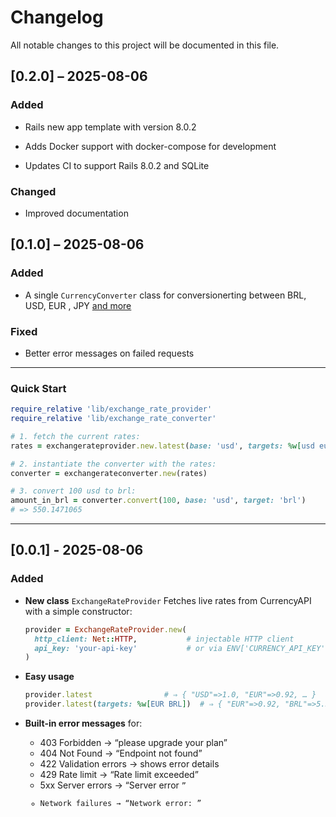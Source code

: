 # Changelog

All notable changes to this project will be documented in this file.

## [0.2.0] – 2025-08-06

### Added

* Rails new app template with version 8.0.2

* Adds Docker support with docker-compose for development

* Updates CI to support Rails 8.0.2 and SQLite

### Changed

* Improved documentation

## [0.1.0] – 2025-08-06

### Added

* A single `CurrencyConverter` class for conversionerting between BRL, USD, EUR ,  JPY [and more](https://currencyapi.com/docs/currency-list)

### Fixed

* Better error messages on failed requests

---

### Quick Start

```ruby
require_relative 'lib/exchange_rate_provider'
require_relative 'lib/exchange_rate_converter'

# 1. fetch the current rates:
rates = exchangerateprovider.new.latest(base: 'usd', targets: %w[usd eur brl jpy])

# 2. instantiate the converter with the rates:
converter = exchangerateconverter.new(rates)

# 3. convert 100 usd to brl:
amount_in_brl = converter.convert(100, base: 'usd', target: 'brl')
# => 550.1471065
```
---

## \[0.0.1] - 2025-08-06

### Added

* **New class** `ExchangeRateProvider`
  Fetches live rates from CurrencyAPI with a simple constructor:

  ```ruby
  provider = ExchangeRateProvider.new(
    http_client: Net::HTTP,           # injectable HTTP client
    api_key: 'your-api-key'           # or via ENV['CURRENCY_API_KEY']
  )
  ```
* **Easy usage**

  ```ruby
  provider.latest                # ⇒ { "USD"=>1.0, "EUR"=>0.92, … }
  provider.latest(targets: %w[EUR BRL])  # ⇒ { "EUR"=>0.92, "BRL"=>5.5 }
  ```
* **Built-in error messages** for:

  * 403 Forbidden → “please upgrade your plan”
  * 404 Not Found → “Endpoint not found”
  * 422 Validation errors → shows error details
  * 429 Rate limit → “Rate limit exceeded”
  * 5xx Server errors → “Server error <code>”
  * Network failures → “Network error: <message>”
